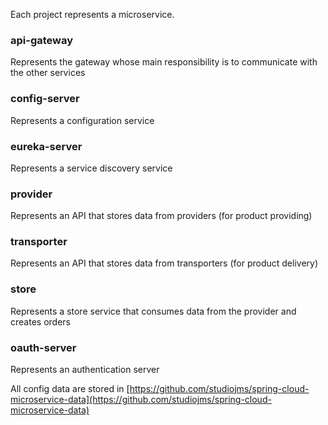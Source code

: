 Each project represents a microservice.

### api-gateway

Represents the gateway whose main responsibility is to communicate with the other services

### config-server

Represents a configuration service

### eureka-server

Represents a service discovery service

### provider

Represents an API that stores data from providers (for product providing)

### transporter

Represents an API that stores data from transporters (for product delivery)

### store

Represents a store service that consumes data from the provider and creates orders

### oauth-server

Represents an authentication server


All config data are stored in [https://github.com/studiojms/spring-cloud-microservice-data](https://github.com/studiojms/spring-cloud-microservice-data)
